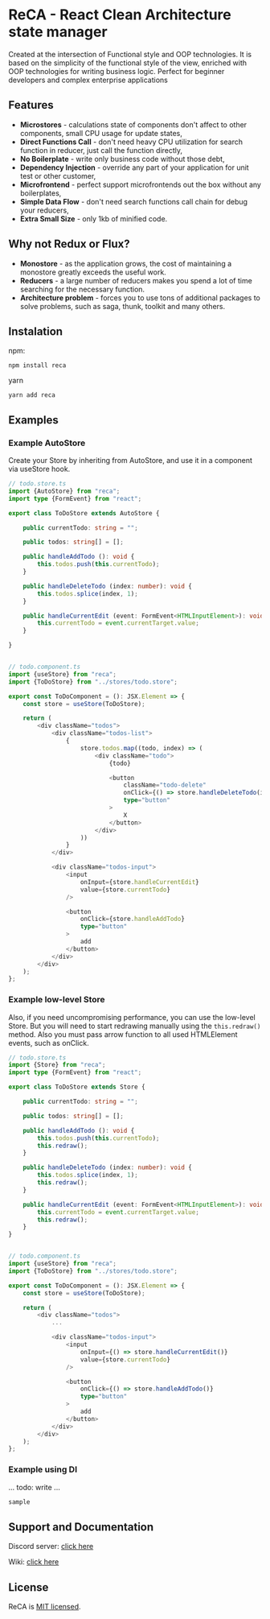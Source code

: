 # ReCA - React Clean Architecture state manager
Created at the intersection of Functional style and OOP technologies. It is based on the simplicity of the functional style of the view, enriched with OOP technologies for writing business logic. Perfect for beginner developers and complex enterprise applications

## Features
 - **Microstores** - calculations state of components don't affect to other components, small CPU usage for update states,
 - **Direct Functions Call** - don't need heavy CPU utilization for search function in reducer, just call the function directly,
 - **No Boilerplate** - write only business code without those debt,
 - **Dependency Injection** - override any part of your application for unit test or other customer,
 - **Microfrontend** - perfect support microfrontends out the box without any boilerplates,
 - **Simple Data Flow** - don't need search functions call chain for debug your reducers,
 - **Extra Small Size** - only 1kb of minified code.

 ## Why not Redux or Flux?
 - **Monostore** - as the application grows, the cost of maintaining a monostore greatly exceeds the useful work.
 - **Reducers** - a large number of reducers makes you spend a lot of time searching for the necessary function.
 - **Architecture problem** - forces you to use tons of additional packages to solve problems, such as saga, thunk, toolkit and many others.

## Instalation
npm:
```
npm install reca
```

yarn
```
yarn add reca
```

## Examples
### Example AutoStore
Create your Store by inheriting from AutoStore, and use it in a component via useStore hook.

``` typescript
// todo.store.ts
import {AutoStore} from "reca";
import type {FormEvent} from "react";

export class ToDoStore extends AutoStore {

    public currentTodo: string = "";

    public todos: string[] = [];

    public handleAddTodo (): void {
        this.todos.push(this.currentTodo);
    }

    public handleDeleteTodo (index: number): void {
        this.todos.splice(index, 1);
    }

    public handleCurrentEdit (event: FormEvent<HTMLInputElement>): void {
        this.currentTodo = event.currentTarget.value;
    }

}


// todo.component.ts
import {useStore} from "reca";
import {ToDoStore} from "../stores/todo.store";

export const ToDoComponent = (): JSX.Element => {
    const store = useStore(ToDoStore);

    return (
        <div className="todos">
            <div className="todos-list">
                {
                    store.todos.map((todo, index) => (
                        <div className="todo">
                            {todo}

                            <button
                                className="todo-delete"
                                onClick={() => store.handleDeleteTodo(index)}
                                type="button"
                            >
                                X
                            </button>
                        </div>
                    ))
                }
            </div>

            <div className="todos-input">
                <input
                    onInput={store.handleCurrentEdit}
                    value={store.currentTodo}
                />

                <button
                    onClick={store.handleAddTodo}
                    type="button"
                >
                    add
                </button>
            </div>
        </div>
    );
};
```

### Example low-level Store

Also, if you need uncompromising performance, you can use the low-level Store. But you will need to start redrawing manually using the `this.redraw()` method. Also you must pass arrow function to all used HTMLElement events, such as onClick.

``` typescript
// todo.store.ts
import {Store} from "reca";
import type {FormEvent} from "react";

export class ToDoStore extends Store {

    public currentTodo: string = "";

    public todos: string[] = [];

    public handleAddTodo (): void {
        this.todos.push(this.currentTodo);
        this.redraw();
    }

    public handleDeleteTodo (index: number): void {
        this.todos.splice(index, 1);
        this.redraw();
    }

    public handleCurrentEdit (event: FormEvent<HTMLInputElement>): void {
        this.currentTodo = event.currentTarget.value;
        this.redraw();
    }
}


// todo.component.ts
import {useStore} from "reca";
import {ToDoStore} from "../stores/todo.store";

export const ToDoComponent = (): JSX.Element => {
    const store = useStore(ToDoStore);

    return (
        <div className="todos">
            ...

            <div className="todos-input">
                <input
                    onInput={() => store.handleCurrentEdit()}
                    value={store.currentTodo}
                />

                <button
                    onClick={() => store.handleAddTodo()}
                    type="button"
                >
                    add
                </button>
            </div>
        </div>
    );
};
```

### Example using DI
... todo: write ...

``` typescript
sample
```

## Support and Documentation
Discord server: [click here](https://discordapp.com/channels/974049080454045796/974049142022209566)

Wiki: [click here](https://github.com/LabEG/reca/wiki)

## License
ReCA is [MIT licensed](https://github.com/LabEG/reca/blob/main/LICENSE).
